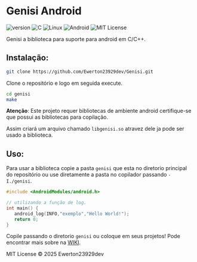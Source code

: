 # **Genisi Android**
![version](https://img.shields.io/badge/Version-1.0.20-green) ![C](https://img.shields.io/badge/Linguagem-C-blue?logo=c) ![Linux](https://img.shields.io/badge/Plataforma_para-Linux-black?logo=linux) ![Android](https://img.shields.io/badge/Feito_para-Android-green?logo=android) ![MIT License](https://img.shields.io/badge/License-MIT-blue.svg)

Genisi a biblioteca para suporte para android em C/C++.

## **Instalação:**
```bash
git clone https://github.com/Ewerton23929dev/Genisi.git
```
Clone o repositório e logo em seguida execute.
```bash
cd genisi
make
```
**Atenção**: Este projeto requer bibliotecas de ambiente android certifique-se que possui as bibliotecas para copilação.

Assim criará um arquivo chamado ``libgenisi.so`` atravez dele ja pode ser usado a biblioteca.

## **Uso:**
Para usar a biblioteca copie a pasta ``genisi`` que esta no diretorio principal do repositório ou use diretamente a pasta no copilador passando ``-I./genisi``.
```c
#include <AndroidModules/android.h>

// utilizando a função de log.
int main() {
   android_log(INFO,"exemplo","Hello World!");
   return 0;
}
```
Copile passando o diretorio ``genisi`` ou coloque em seus projetos!
Pode encontrar mais sobre na [WIKI](https://github.com/Ewerton23929dev/Genisi/wiki).

MIT License © 2025 Ewerton23929dev
